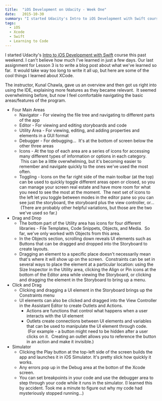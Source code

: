 ```yaml
---
title:  "iOS Development on Udacity - Week One"
date:   2015-10-30
summary: "I started Udacity's Intro to iOS Development with Swift course this past weekend. I can't believe how much I've learned in just a few days. Our last assignment for Lesson 3 is to write a blog post about what we've learned so far.  It would take way too long to write it all up, but here are some of the cool things I learned about XCode..."
tags: 
  - iOS
  - Xcode
  - Swift
  - Learning to Code
---
```

I started Udacity's <a href="https://www.udacity.com/course/intro-to-ios-app-development-with-swift--ud585" target="_blank">Intro to iOS Development with Swift</a> course this past weekend. I can't believe how much I've learned in just a few days. Our last assignment for Lesson 3 is to write a blog post about what we've learned so far.  It would take way too long to write it all up, but here are some of the cool things I learned about XCode.

The instructor, Kunal Chawla, gave us an overview and then got us right into using the IDE, explaining more features as they became relevant.  It seemed overwhelming before, but now I feel comfortable navigating the basic areas/features of the program.
<ul>
  <li>Four Main Areas
<ul>
  <li>Navigator - For viewing the file tree and navigating to different parts of the app</li>
  <li>Editor - For viewing and editing storyboards and code</li>
  <li>Utility Area - For viewing, editing, and adding properties and elements in a GUI format</li>
  <li>Debugger - For debugging...  It's at the bottom of screen below the other three areas</li>
  <li>Icons - At the top of each area are a series of icons for accessing many different types of information or options in each category.  This can be a little overwhelming, but it's becoming easier to remember and navigate quickly to the ones we've used the most often.</li>
  <li>Toggling - Icons on the far right side of the main toolbar (at the top) can be used to quickly toggle different areas open or closed, so you can manage your screen real estate and have more room for what you need to see the most at the moment.  The next set of icons to the left let you toggle between modes in the editor pane so you can see just the storyboard, the storyboard plus the view controller, or...  (There are probably other helpful variations, but those are the two we've used so far.)</li>
</ul>
</li>
  <li>Drag and Drop
<ul>
  <li>The bottom part of the Utility area has icons for four different libraries - File Templates, Code Snippets, Objects, and Media.  So far, we've only worked with Objects from this area.</li>
  <li>In the Objects section, scrolling down reveals UI elements such as Buttons that can be dragged and dropped into the Storyboard to create layouts.</li>
  <li>Dragging an element to a specific place doesn't necessarily mean that's where it will show up on the screen.  Constraints can be set in several ways to place the element at a particular location: using the Size Inspector in the Utility area, clicking the Align or Pin icons at the bottom of the Editor area while viewing the Storyboard, or clicking and dragging the element in the Storyboard to bring up a menu.</li>
</ul>
</li>
  <li>Click and Drag
<ul>
  <li>Clicking and dragging a UI element in the Storyboard brings up the Constraints menu</li>
  <li>UI elements can also be clicked and dragged into the View Controller in the Assistant Editor to create Outlets and Actions.
<ul>
  <li>Actions are functions that control what happens when a user interacts with the UI element</li>
  <li>Outlets create connections between UI elements and variables that can be used to manipulate the UI element through code.  (For example - a button might need to be hidden after a user clicks on it.  Creating an outlet allows you to reference the button in an action and make it invisible.)</li>
</ul>
</li>
</ul>
</li>
  <li>Simulator
<ul>
  <li>Clicking the Play button at the top-left side of the screen builds the app and launches it in iOS Simulator. It's pretty slick how quickly it works.</li>
  <li>Any errors pop up in the Debug area at the botton of the Xcode screen.</li>
  <li>You can set breakpoints in your code and use the debugger area to step through your code while it runs in the simulator. (I learned this by accident. Took me a minute to figure out why my code had mysteriously stopped running...)</li>
</ul>
</li>
</ul>